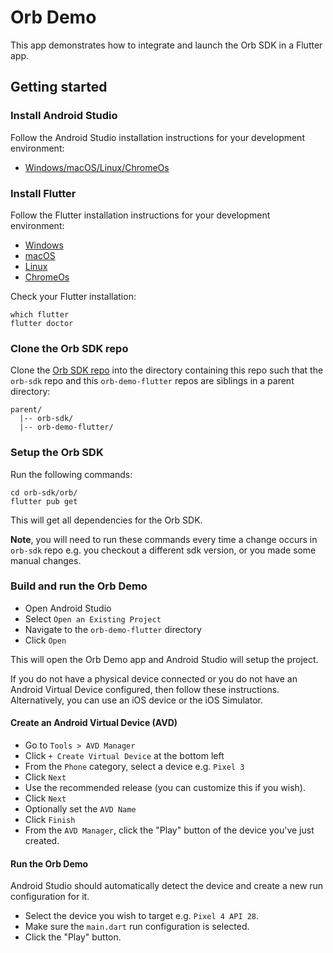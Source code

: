 # Orb Demo

This app demonstrates how to integrate and launch the Orb SDK in a Flutter app.

## Getting started

### Install Android Studio
Follow the Android Studio installation instructions for your development
environment:

- [Windows/macOS/Linux/ChromeOs](https://developer.android.com/studio/install)


### Install Flutter
Follow the Flutter installation instructions for your development environment:

- [Windows](https://flutter.dev/docs/get-started/install/windows)
- [macOS](https://flutter.dev/docs/get-started/install/macos)
- [Linux](https://flutter.dev/docs/get-started/install/linux)
- [ChromeOs](https://flutter.dev/docs/get-started/install/chromeos)

Check your Flutter installation:

```shell
which flutter
flutter doctor
```

### Clone the Orb SDK repo

Clone the [Orb SDK repo](https://github.com/meya-ai/orb-sdk) into the directory containing this repo 
such that the `orb-sdk` repo and this `orb-demo-flutter` repos are siblings in a parent directory:

```
parent/
  |-- orb-sdk/
  |-- orb-demo-flutter/
```

### Setup the Orb SDK

Run the following commands:

```shell
cd orb-sdk/orb/
flutter pub get
```

This will get all dependencies for the Orb SDK.

**Note**, you will need to run these commands every time a change occurs in `orb-sdk` repo e.g.
you checkout a different sdk version, or you made some manual changes.


### Build and run the Orb Demo

- Open Android Studio
- Select `Open an Existing Project`
- Navigate to the `orb-demo-flutter` directory
- Click `Open`

This will open the Orb Demo app and Android Studio will setup the project.

If you do not have a physical device connected or you do not have an Android Virtual Device configured,
then follow these instructions. Alternatively, you can use an iOS device or the iOS Simulator.


#### Create an Android Virtual Device (AVD)
- Go to `Tools > AVD Manager`
- Click `+ Create Virtual Device` at the bottom left
- From the `Phone` category, select a device e.g. `Pixel 3`
- Click `Next`
- Use the recommended release (you can customize this if you wish).
- Click `Next`
- Optionally set the `AVD Name`
- Click `Finish`
- From the `AVD Manager`, click the "Play" button of the device you've just 
  created.


#### Run the Orb Demo
Android Studio should automatically detect the device and create a new run configuration for it.

- Select the device you wish to target e.g. `Pixel 4 API 28`.
- Make sure the `main.dart` run configuration is selected.
- Click the "Play" button.

